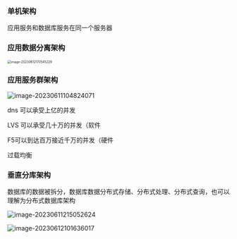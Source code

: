 ### 单机架构

应用服务和数据库服务在同一个服务器

### 应用数据分离架构

<img src="C:\Users\ZZZXXXJJ\AppData\Roaming\Typora\typora-user-images\image-20230612170545229.png" alt="image-20230612170545229" style="zoom: 50%;" />

### 应用服务群架构

![image-20230611104824071](C:\Users\ZZZXXXJJ\AppData\Roaming\Typora\typora-user-images\image-20230611104824071.png)

dns 可以承受上亿的并发

LVS 可以承受几十万的并发（软件

F5可以到达百万接近千万的并发（硬件

过载均衡

### 垂直分库架构

数据库的数据被拆分，数据库数据分布式存储、分布式处理、分布式查询，也可以理解为分布式数据库架构

![image-20230611215052624](C:\Users\ZZZXXXJJ\AppData\Roaming\Typora\typora-user-images\image-20230611215052624.png)

 ![image-20230612101636017](C:\Users\ZZZXXXJJ\AppData\Roaming\Typora\typora-user-images\image-20230612101636017.png)